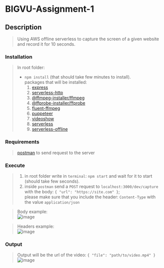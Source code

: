 # BIGVU-Assignment-1

## Description

> Using AWS offline serverless to capture the screen of a given website and record it for 10 seconds.

### Installation

> In root folder:
>
> - `npm install` (that should take few minutes to install).  
>   packages that will be installed:
>   1. [express](https://www.npmjs.com/package/express)
>   2. [serverless-http](https://www.npmjs.com/package/serverless-http)
>   3. [@ffmpeg-installer/ffmpeg](https://www.npmjs.com/package/@ffmpeg-installer/ffmpeg)
>   4. [@ffprobe-installer/ffprobe](https://www.npmjs.com/package/@ffprobe-installer/ffprobe)
>   5. [fluent-ffmpeg](https://www.npmjs.com/package/fluent-ffmpeg)
>   6. [puppeteer](https://www.npmjs.com/package/puppeteer)
>   7. [videoshow](https://www.npmjs.com/package/videoshow)
>   8. [serverless](https://www.npmjs.com/package/serverless)
>   9. [serverless-offline](https://www.npmjs.com/package/serverless-offline)

### Requirements

> [postman](https://www.postman.com/) to send request to the server

### Execute

> 1. in root folder write in `terminal`: `npm start` and wait for it to start (should take few seconds).
> 2. inside `postman` send a `POST` request to `localhost:3000/dev/capture` with the body: `{ "url": "https://site.com" }`;  
> please make sure that you include the header: `Content-Type` with the value `application/json`  

>Body example:  
![image](https://user-images.githubusercontent.com/38301471/120820288-13d09800-c55d-11eb-9d0f-de4fb775bf3a.png)

>Headers example:  
![image](https://user-images.githubusercontent.com/38301471/120820420-306cd000-c55d-11eb-930c-952b6b29e6df.png)

### Output

> Output will be the url of the video: `{ "file": "path/to/video.mp4" }`  
![image](https://user-images.githubusercontent.com/38301471/120795816-a57edc00-c542-11eb-8333-cb9a4984fa81.png)

